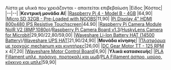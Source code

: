 Λίστα με υλικά που χρειάζονται - απαιτείται επιβεβαίωση
|Είδος  |Κόστος|
|--|--|
|**Κεντρική μονάδα AI**|
|[Raspberry Pi 4 - Model B - 4GB](https://grobotronics.com/raspberry-pi-4-model-b-4gb.html)  |64,90|
|[Micro SD 32GB - Pre-Loaded with NOOBS](https://grobotronics.com/micro-sd-32gb-pre-loaded-with-noobs.html)|11,90|
|[Pi Display 4" HDMI 800x480 IPS Resistive Touchscreen](https://grobotronics.com/pi-display-4-hdmi-800x480-ips-resistive-touchscreen.html)|44.90|
|[Raspberry Pi Camera Module NoIR V2 (8MP,1080p)](https://grobotronics.com/raspberry-pi-camera-module-noir-v2-8mp-1080p.html)/[Raspberry Pi Camera Board v1.3](https://www.skroutz.gr/s/17355862/Raspberry-Pi-Camera-Board-v1-3-5MP-1080p.html?from=catspan)/[HuskyLens Camera for Microbit](https://www.why.gr/%CE%BA%CE%B1%CF%84%CE%B1%CF%83%CF%84%CE%B7%CE%BC%CE%B1/open-hardware/dfrobot/huskylens-%CE%B5%CF%8D%CE%BA%CE%BF%CE%BB%CE%B7-%CF%83%CF%84%CE%B7-%CF%87%CF%81%CE%AE%CF%83%CE%B7-%CE%B1rtificial-%CE%B9ntelligence-%CE%BA%CE%AC%CE%BC%CE%B5%CF%81%CE%B1/)|29,90/22,80/59,00|
|[Waveshare Li-Ion Battery HAT (14500 Battery)](https://grobotronics.com/waveshare-li-ion-battery-hat-14500-battery.html)/[Waveshare UPS HAT](https://grobotronics.com/waveshare-ups-hat.html)|21,90/24,90|
|**Μονάδα κίνησης**|
|[Πλατφόρμα με τροχούς mechanum και κινητήρες](https://www.hellasdigital.gr/go-create/robotics/car-robot/2-layer-60mm-mecanum-wheel-robot-car-chassis-kit/)|26,00|
|[DC Gear Motor TT - 125 RPM](https://grobotronics.com/dc-gear-motor.html) x 4|7,20|
|[Waveshare Motor Control Board](https://grobotronics.com/waveshare-motor-control-board.html)|6,90|
|**Υλικά κατασκευής**|
|[PLA Fillament μπλε, πράσινο, πορτοκαλί και μωβ](https://grobotronics.com/easyprint-pla-value-pack-neon-1.75mm-4x500g-blue-green-orange-purple.html)/[PLA Fillament άσπρο, μαύρο, κόκκινο και μπλε](https://grobotronics.com/easyprint-pla-value-pack-standar-1.75mm-4x500g-white-black-red-blue.html)|59,90|
